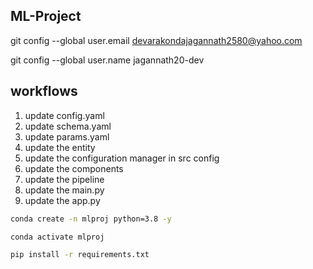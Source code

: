 ## ML-Project

git config --global user.email devarakondajagannath2580@yahoo.com

git config --global user.name jagannath20-dev


## workflows
1. update config.yaml
2. update schema.yaml
3. update params.yaml
4. update the entity
5. update the configuration manager in src config
6. update the components
7. update the pipeline
8. update the main.py
9. update the app.py

```bash 
conda create -n mlproj python=3.8 -y 

```

```bash
conda activate mlproj

```

```bash
pip install -r requirements.txt
```
